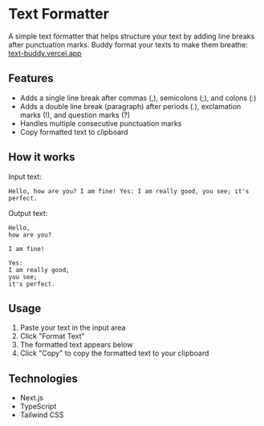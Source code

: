 # Text Formatter

A simple text formatter that helps structure your text by adding line breaks after punctuation marks. Buddy format your texts to make them breathe: [text-buddy.vercel.app](https://text-buddy.vercel.app/)

## Features

- Adds a single line break after commas (,), semicolons (;), and colons (:)
- Adds a double line break (paragraph) after periods (.), exclamation marks (!), and question marks (?)
- Handles multiple consecutive punctuation marks
- Copy formatted text to clipboard

## How it works

Input text:

```
Hello, how are you? I am fine! Yes: I am really good, you see; it's perfect.
```

Output text:

```
Hello,
how are you?

I am fine!

Yes:
I am really good,
you see;
it's perfect.
```

## Usage

1. Paste your text in the input area
2. Click "Format Text"
3. The formatted text appears below
4. Click "Copy" to copy the formatted text to your clipboard

## Technologies

- Next.js
- TypeScript
- Tailwind CSS
